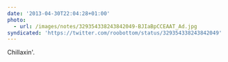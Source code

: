 ```yaml
---
date: '2013-04-30T22:04:28+01:00'
photo:
  - url: /images/notes/329354338243842049-BJIaBpCCEAAT_Ad.jpg
syndicated: 'https://twitter.com/roobottom/status/329354338243842049'
---
```

Chillaxin'. 
